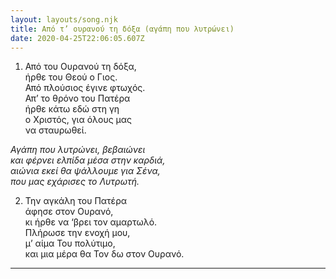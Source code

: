 ```yaml
---
layout: layouts/song.njk
title: Από τ’ ουρανού τη δόξα (αγάπη που λυτρώνει)
date: 2020-04-25T22:06:05.607Z
---
```

1. Από του Ουρανού τη δόξα,\
ήρθε του Θεού ο Γιος.\
Από πλούσιος έγινε φτωχός.\
Απ’ το θρόνο του Πατέρα\
ήρθε κάτω εδώ στη γη\
ο Χριστός, για όλους μας\
να σταυρωθεί.

*Αγάπη που λυτρώνει, βεβαιώνει\
και φέρνει ελπίδα μέσα στην καρδιά,*\
*αιώνια εκεί θα ψάλλουμε για Σένα,\
που μας εχάρισες το Λυτρωτή.*

2. Την αγκάλη του Πατέρα\
άφησε στον Ουρανό,\
κι ήρθε να ‘βρει τον αμαρτωλό.\
Πλήρωσε την ενοχή μου,\
μ’ αίμα Του πολύτιμο,\
και μια μέρα θα Τον δω στον Ουρανό.

- - -